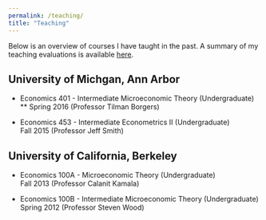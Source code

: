 ```yaml
---
permalink: /teaching/
title: "Teaching"
---
```

Below is an overview of courses I have taught in the past. A summary of my teaching evaluations is available [here](/assets/teaching/Cole_Teaching_Summary.pdf).

## University of Michgan, Ann Arbor ##
* Economics 401 - Intermediate Microeconomic Theory (Undergraduate)
** Spring 2016 (Professor Tilman Borgers)  

* Economics 453 - Intermediate Econometrics II (Undergraduate)  
 Fall 2015 (Professor Jeff Smith)  

## University of California, Berkeley ##
* Economics 100A - Microeconomic Theory (Undergraduate)  
  Fall 2013 (Professor Calanit Kamala)  

* Economics 100B - Intermediate Microeconomic Theory (Undergraduate)  
  Spring 2012 (Professor Steven Wood)  


